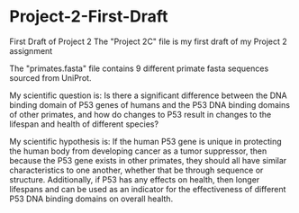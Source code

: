# Project-2-First-Draft
First Draft of Project 2
The "Project 2C" file is my first draft of my Project 2 assignment

The "primates.fasta" file contains 9 different primate fasta sequences sourced from UniProt.

My scientific question is: Is there a significant difference between the DNA binding domain of P53 genes of humans and the P53 DNA binding domains of other primates, and how do changes to P53 result in changes to the lifespan and health of different species?

My scientific hypothesis is: If the human P53 gene is unique in protecting the human body from developing cancer as a tumor suppressor, then because the P53 gene exists in other primates, they should all have similar characteristics to one another, whether that be through sequence or structure. Additionally, if P53 has any effects on health, then longer lifespans and can be used as an indicator for the effectiveness of different P53 DNA binding domains on overall health.

